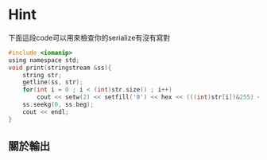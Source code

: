 Hint
========
下面這段code可以用來檢查你的serialize有沒有寫對<br>

```c
#include <iomanip>
using namespace std;
void print(stringstream &ss){
    string str;
    getline(ss, str);
    for(int i = 0 ; i < (int)str.size() ; i++)
        cout << setw(2) << setfill('0') << hex << (((int)str[i])&255) << ' ';
    ss.seekg(0, ss.beg);
    cout << endl;
}
```

關於輸出
----------

